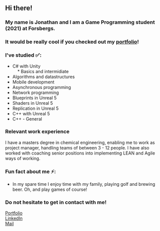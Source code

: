 ## Hi there!

### My name is Jonathan and I am a Game Programming student (2021) at Forsbergs.
### It would be really cool if you checked out my [portfolio](https://jonathanjonsson.github.io)!

### I've studied ✅:
* C# with Unity  
&nbsp;&nbsp;&nbsp;&nbsp;* Basics and intermidiate
* Algorithms and datastructures
* Mobile development
* Asynchronous programming
* Network programming
* Blueprints in Unreal 5
* Shaders in Unreal 5
* Replication in Unreal 5
* C++ with Unreal 5
* C++ - General

 
### Relevant work experience
I have a masters degree in chemical engineering, enabling me to work as project manager, handling teams of between 3 - 12 people. I have also worked with coaching senior positions into implementing LEAN and Agile ways of working.

### Fun fact about me ⚡:
* In my spare time I enjoy time with my family, playing golf and brewing beer. Oh, and play games of course!

### Do not hesitate to get in contact with me!
[Portfolio](https://jonathanjonsson.github.io)  
[LinkedIn](https://www.linkedin.com/in/jonathan-jonsson-50346a44)  
[Mail](mailto:jonsson.h.jonathan@gmail.com)
<!--
**JonathanJonsson/JonathanJonsson** is a ✨ _special_ ✨ repository because its `README.md` (this file) appears on your GitHub profile.

Here are some ideas to get you started:

- 🔭 I’m currently working on ...
- 🌱 I’m currently learning ...
- 👯 I’m looking to collaborate on ...
- 🤔 I’m looking for help with ...
- 💬 Ask me about ...
- 📫 How to reach me: ...
- 😄 Pronouns: ...
- ⚡ Fun fact: ...
-->
